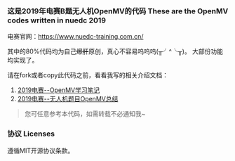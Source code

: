 ### 这是2019年电赛B题无人机OpenMV的代码 These are the OpenMV codes written in nuedc 2019

电赛官网：<https://www.nuedc-training.com.cn/>

其中的80%代码均为自己~~爆肝~~原创，真心不容易呜呜呜(╥╯^╰╥)。
大部份功能均实现了。

请在fork或者copy此代码之前，看看我写的相关介绍文档：

1. [2019电赛--OpenMV学习笔记](https://sublimerui.top/archives/f10b0e1a.html)
2. [2019电赛--无人机题目OpenMV总结](https://sublimerui.top/archives/d508d500.html)

>您可任意参考本代码，如需转载不必通知我~

### 协议 Licenses

遵循MIT开源协议条款。

